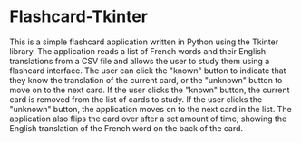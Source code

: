 # Flashcard-Tkinter
This is a simple flashcard application written in Python using the Tkinter library. The application reads a list of French words and their English translations from a CSV file and allows the user to study them using a flashcard interface. The user can click the "known" button to indicate that they know the translation of the current card, or the "unknown" button to move on to the next card. If the user clicks the "known" button, the current card is removed from the list of cards to study. If the user clicks the "unknown" button, the application moves on to the next card in the list. The application also flips the card over after a set amount of time, showing the English translation of the French word on the back of the card.
